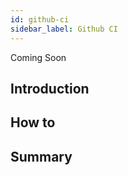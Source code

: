 ```yaml
---
id: github-ci
sidebar_label: Github CI
---
```


Coming Soon

## Introduction

## How to

## Summary

